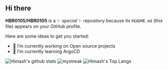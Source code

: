 ## Hi there 


**HBR0105/HBR0105** is a ✨ _special_ ✨ repository because its `README.md` (this file) appears on your GitHub profile.

Here are some ideas to get you started:

- 🔭 I’m currently working on Open source projects
- 🌱 I’m currently learning ArgoCD
 <!--
- 👯 I’m looking to collaborate on ...
- 🤔 I’m looking for help with ...
- 💬 Ask me about ...
- 📫 How to reach me: ...
- 😄 Pronouns: ...
- ⚡ Fun fact: ...
-->
![Himash's github stats](https://github-readme-stats.vercel.app/api?username=HBR0105&show_icons=true&theme=tokyonight)
<img src="https://github-readme-streak-stats.herokuapp.com/?user=HBR0105&theme=tokyonight" alt="mystreak"/>
![Himash's Top Langs](https://github-readme-stats.vercel.app/api/top-langs/?username=HBR0105&theme=tokyonight&layout=compact)
